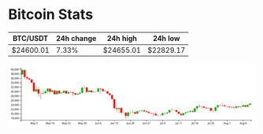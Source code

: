 # Bitcoin Stats

BTC/USDT|24h change|24h high|24h low|
|---|---|---|---|
|$24600.01|7.33%|$24655.01|$22829.17|

<img src="./chart.svg">
